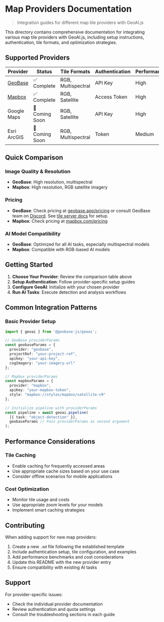 # Map Providers Documentation

> Integration guides for different map tile providers with GeoAI.js

This directory contains comprehensive documentation for integrating various map tile providers with GeoAI.js, including setup instructions, authentication, tile formats, and optimization strategies.

## Supported Providers

| Provider | Status | Tile Formats | Authentication | Performance |
|----------|--------|--------------|---------------|-------------|
| [GeoBase](./geobase.md) | ✅ Complete | RGB, Multispectral | API Key | High |
| [Mapbox](./mapbox.md) | ✅ Complete | RGB, Satellite | Access Token | High |
| Google Maps | 🚧 Coming Soon | RGB, Satellite | API Key | High |
| Esri ArcGIS | 🚧 Coming Soon | RGB, Multispectral | Token | Medium |


## Quick Comparison

### Image Quality & Resolution
- **GeoBase**: High resolution, multispectral
- **Mapbox**: High resolution, RGB satellite imagery

### Pricing
- **GeoBase**: Check pricing at [geobase.app/pricing](https://geobase.app/pricing) or consult GeoBase team on [Discord](https://discord.com/invite/4susZSj4bd). See [tile server docs](https://docs.geobase.app/tileserver) for setup.
- **Mapbox**: Check pricing at [mapbox.com/pricing](https://www.mapbox.com/pricing)

### AI Model Compatibility
- **GeoBase**: Optimized for all AI tasks, especially multispectral models
- **Mapbox**: Compatible with RGB-based AI models

## Getting Started

1. **Choose Your Provider**: Review the comparison table above
2. **Setup Authentication**: Follow provider-specific setup guides
3. **Configure GeoAI**: Initialize with your chosen provider
4. **Run AI Tasks**: Execute detection and analysis workflows

## Common Integration Patterns

### Basic Provider Setup
```typescript
import { geoai } from '@geobase-js/geoai';

// GeoBase providerParams
const geobaseParams = {
  provider: "geobase",
  projectRef: "your-project-ref",
  apikey: "your-api-key",
  cogImagery: "your-imagery-url"
};

// Mapbox providerParams  
const mapboxParams = {
  provider: "mapbox",
  apiKey: "your-mapbox-token",
  style: "mapbox://styles/mapbox/satellite-v9"
};

// Initialize pipeline with providerParams
const pipeline = await geoai.pipeline(
  [{ task: "object-detection" }],
  geobaseParams // Pass providerParams as second argument
);
```

## Performance Considerations

### Tile Caching
- Enable caching for frequently accessed areas
- Use appropriate cache sizes based on your use case
- Consider offline scenarios for mobile applications

### Cost Optimization
- Monitor tile usage and costs
- Use appropriate zoom levels for your models
- Implement smart caching strategies

## Contributing

When adding support for new map providers:

1. Create a new `.md` file following the established template
2. Include authentication setup, tile configuration, and examples
3. Add performance benchmarks and cost considerations
4. Update this README with the new provider entry
5. Ensure compatibility with existing AI tasks

## Support

For provider-specific issues:
- Check the individual provider documentation
- Review authentication and quota settings
- Consult the troubleshooting sections in each guide
